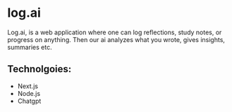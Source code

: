 # log.ai
Log.ai, is a web application where one can log reflections, study notes, or progress on anything. Then our ai analyzes what you wrote, gives insights, summaries etc. 

## Technolgoies: 
- Next.js
- Node.js
- Chatgpt
